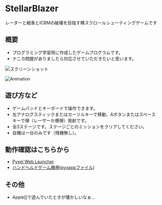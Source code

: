 # StellarBlazer
レーダーと戦車とICBMの破壊を目指す横スクロールシューティングゲームです

## 概要
- プログラミング学習用に作成したゲームプログラムです。
- ナニカ問題がありましたら対応させていただきたいと思います。

![スクリーンショット](https://cdn-ak.f.st-hatena.com/images/fotolife/H/Hiesuke/20240603/20240603093336.png)

![Animation](https://cdn-ak.f.st-hatena.com/images/fotolife/H/Hiesuke/20240603/20240603093432.gif)


## 遊び方など
- ゲームパッドとキーボードで操作できます。
- 左アナログスティックまたはカーソルキーで移動、Aボタンまたはスペースキーで弾（レーザーか爆弾）発射です。
- 全3ステージです。ステージごとのミッションをクリアしてください。
- 自機は一台のみです（残機無し）。

## 動作確認はこちらから
- [Pyxel Web Launcher](https://kitao.github.io/pyxel/wasm/launcher/?run=Hiekichi.StellarBlazer.StellarBlazer240)
- [ハンドヘルドゲーム機用(pyxappファイル)](https://github.com/Hiekichi/StellarBlazer/blob/main/StellarBlazer.pyxapp)


## その他
- Apple][で遊んでいたときが懐かしいなぁ...
